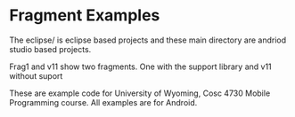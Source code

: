 Fragment Examples
===========

The eclipse/ is eclipse based projects and these main directory are andriod studio based projects.

Frag1 and v11 show two fragments.  One with the support library and v11 without suport


	

These are example code for University of Wyoming, Cosc 4730 Mobile Programming course.  All examples are for Android.
